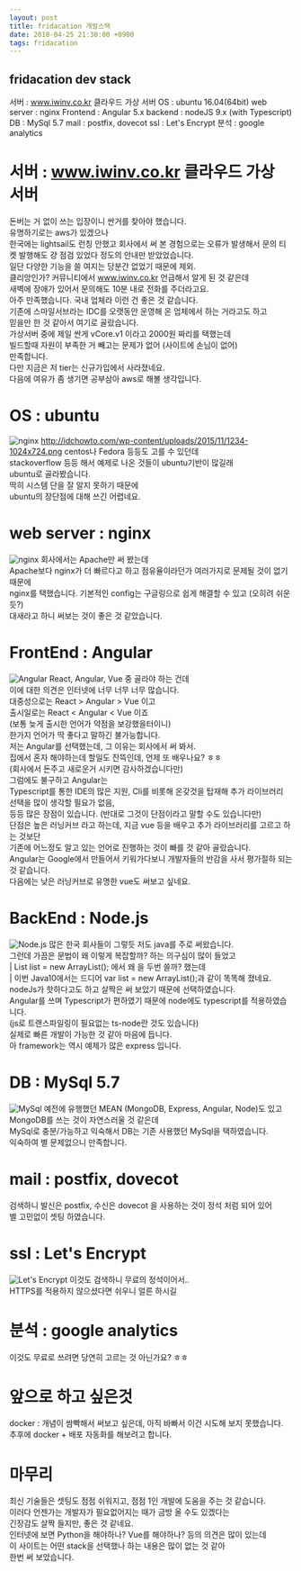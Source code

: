```yaml
---
layout: post
title: fridacation 개발스택
date: 2018-04-25 21:30:00 +0900
tags: fridacation
---
```


## fridacation dev stack
서버 : www.iwinv.co.kr 클라우드 가상 서버
OS : ubuntu 16.04(64bit)
web server : nginx
Frontend : Angular 5.x
backend : nodeJS 9.x (with Typescript)
DB : MySql 5.7
mail : postfix, dovecot
ssl : Let's Encrypt
분석 : google analytics


# 서버 : www.iwinv.co.kr 클라우드 가상 서버  
돈버는 거 없이 쓰는 입장이니 싼거를 찾아야 했습니다.  
유명하기로는 aws가 있겠으나  
한국에는 lightsail도 런칭 안했고 회사에서 써 본 경험으로는
오류가 발생해서 문의 티켓 발행해도 걍 점검 있었다 정도의 안내만 받았었습니다.  
일단 다양한 기능을 쓸 여지는 당분간 없었기 때문에 제외.  
클리앙인가? 커뮤니티에서 www.iwinv.co.kr 언급해서 알게 된 것 같은데  
새벽에 장애가 있어서 문의해도 10분 내로 전화를 주더라고요.  
아주 만족했습니다. 국내 업체라 이런 건 좋은 것 같습니다.  
기존에 스마일서브라는 IDC를 오랫동안 운영해 온 업체에서 하는 거라고도 하고  
믿을만 한 것 같아서 여기로 골랐습니다.  
가상서버 중에 제일 싼게 vCore.v1 이라고 2000원 짜리를 택했는데  
빌드할때 자원이 부족한 거 빼고는 문제가 없어 (사이트에 손님이 없어)  
만족합니다.  
다만 지금은 저 tier는 신규가입에서 사라졌네요.  
다음에 여유가 좀 생기면 공부삼아 aws로 해볼 생각입니다.  

# OS : ubuntu  
![nginx]({{site.baseurl}}/assets/img/https_safe.png)
http://idchowto.com/wp-content/uploads/2015/11/1234-1024x724.png
centos나 Fedora 등등도 고를 수 있던데  
stackoverflow 등등 해서 예제로 나온 것들이 ubuntu기반이 많길래  
ubuntu로 골라봤습니다.  
딱히 시스템 단을 잘 알지 못하기 때문에  
ubuntu의 장단점에 대해 쓰긴 어렵네요.

# web server : nginx  
![nginx](https://cdn-1.wp.nginx.com/wp-content/themes/nginx-theme/assets/img/logo.svg)
회사에서는 Apache만 써 봤는데  
Apache보다 nginx가 더 빠르다고 하고 점유율이라던가 여러가지로 문제될 것이 없기 때문에  
nginx를 택했습니다. 기본적인 config는 구글링으로 쉽게 해결할 수 있고 (오히려 쉬운듯?)  
대새라고 하니 써보는 것이 좋은 것 같았습니다.  

# FrontEnd : Angular  
![Angular](https://angular.io/assets/images/logos/angular/angular.svg)
React, Angular, Vue 중 골라야 하는 건데  
이에 대한 의견은 인터넷에 너무 너무 너무 많습니다.  
대중성으로는 React > Angular > Vue 이고  
출시일로는 React < Angular < Vue 이죠  
(보통 늦게 출시한 언어가 약점을 보강했을터이니)  
한가지 언어가 딱 좋다고 말하긴 불가능합니다.  
저는 Angular를 선택했는데, 그 이유는 회사에서 써 봐서.  
집에서 혼자 해야하는데 할일도 잔뜩인데, 언제 또 배우나요? ㅎㅎ  
(회사에서 돈주고 새로운거 시키면 감사하겠습니다만)  
그럼에도 불구하고 Angular는  
Typescript를 통한 IDE의 많은 지원, Cli를 비롯해 온갖것을 탑재해 추가 라이브러리 선택을 많이 생각할 필요가 없음,  
등등 많은 장점이 있습니다. (반대로 그것이 단점이라고 말할 수도 있습니다만)  
단점은 높은 러닝커브 라고 하는데, 지금 vue 등을 배우고 추가 라이브러리를 고르고 하는 것보단  
기존에 어느정도 알고 있는 언어로 진행하는 것이 빠를 것 같아 골랐습니다.  
Angular는 Google에서 만들어서 키워가다보니 개발자들의 반감을 사서 평가절하 되는 것 같습니다.  
다음에는 낮은 러닝커브로 유명한 vue도 써보고 싶네요.  


# BackEnd : Node.js  
![Node.js](https://nodejs.org/static/images/logos/nodejs-new-pantone-black.png)
많은 한국 회사들이 그렇듯 저도 java를 주로 써왔습니다.  
그런데 가끔은 문법이 왜 이렇게 복잡할까? 하는 의구심이 많이 들었고  
| List<String> list = new ArrayList<String>(); 에서 왜 <Sting>을 두번 쓸까? 했는데  
| 이번 Java10에서는 드디어 var list = new ArrayList<String>();과 같이 똑똑해 졌네요.  
nodeJs가 핫하다고도 하고 살짝은 써 보았기 때문에 선택하였습니다.  
Angular를 쓰며 Typescript가 편하였기 때문에 node에도 typescript를 적용하였습니다.  
(js로 트랜스파일링이 필요없는 ts-node란 것도 있습니다)  
실제로 빠른 개발이 가능한 것 같아 마음에 듭니다.  
아 framework는 역시 예제가 많은 express 입니다.


# DB : MySql 5.7  
![MySql](https://pbs.twimg.com/profile_images/1240079072/logo-mysql-170x170_400x400.png)
예전에 유행했던 MEAN (MongoDB, Express, Angular, Node)도 있고  
MongoDB를 쓰는 것이 자연스러울 것 같은데  
MySql로 충분/가능하고 익숙해서 DB는 기존 사용했던 MySql을 택하였습니다.  
익숙하여 별 문제없으니 만족합니다.


# mail : postfix, dovecot
검색하니 발신은 postfix, 수신은 dovecot 을 사용하는 것이 정석 처럼 되어 있어  
별 고민없이 셋팅 하였습니다.


# ssl : Let's Encrypt
![Let's Encrypt](https://letsencrypt.org/images/letsencrypt-logo-horizontal.svg)
이것도 검색하니 무료의 정석이어서..  
HTTPS를 적용하지 않으셨다면 쉬우니 얼른 하시길  


# 분석 : google analytics  
이것도 무료로 쓰려면 당연히 고르는 것 아닌가요? ㅎㅎ  


# 앞으로 하고 싶은것  
docker : 개념이 쌈빡해서 써보고 싶은데, 아직 바빠서 이건 시도해 보지 못했습니다.  
추후에 docker + 배포 자동화를 해보려고 합니다.  


# 마무리  
최신 기술들은 셋팅도 점점 쉬워지고, 점점 1인 개발에 도움을 주는 것 같습니다.  
이러다 언젠가는 개발자가 필요없어지는 때가 금방 올 수도 있겠다는  
긴장감도 살짝 들지만, 좋은 것 같네요.  
인터넷에 보면 Python을 해야하나? Vue를 해야하나? 등의 의견은 많이 있는데  
이 사이트는 어떤 stack을 선택했나 하는 내용은 많이 없는 것 같아  
한번 써 보았습니다.  
